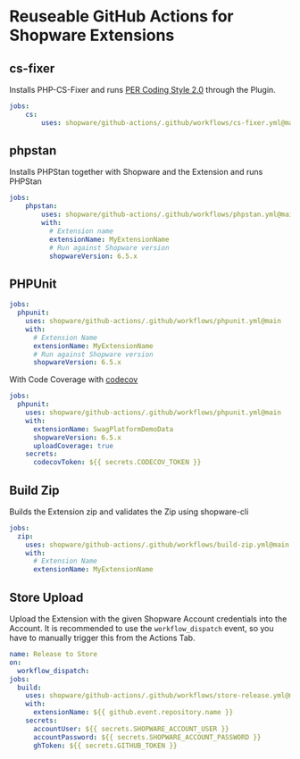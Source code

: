 # Reuseable GitHub Actions for Shopware Extensions

## cs-fixer

Installs PHP-CS-Fixer and runs [PER Coding Style 2.0](https://www.php-fig.org/per/coding-style/) through the Plugin.

```yaml
jobs:
    cs:
        uses: shopware/github-actions/.github/workflows/cs-fixer.yml@main
```

## phpstan

Installs PHPStan together with Shopware and the Extension and runs PHPStan

```yaml
jobs:
    phpstan:
        uses: shopware/github-actions/.github/workflows/phpstan.yml@main
        with:
          # Extension name
          extensionName: MyExtensionName
          # Run against Shopware version
          shopwareVersion: 6.5.x
```

## PHPUnit

```yaml
jobs:
  phpunit:
    uses: shopware/github-actions/.github/workflows/phpunit.yml@main
    with:
      # Extension Name
      extensionName: MyExtensionName
      # Run against Shopware version
      shopwareVersion: 6.5.x
```

With Code Coverage with [codecov](https://about.codecov.io/)

```yaml
jobs:
  phpunit:
    uses: shopware/github-actions/.github/workflows/phpunit.yml@main
    with:
      extensionName: SwagPlatformDemoData
      shopwareVersion: 6.5.x
      uploadCoverage: true
    secrets:
      codecovToken: ${{ secrets.CODECOV_TOKEN }}
```

## Build Zip

Builds the Extension zip and validates the Zip using shopware-cli

```yaml
jobs:
  zip:
    uses: shopware/github-actions/.github/workflows/build-zip.yml@main
    with:
      # Extension Name
      extensionName: MyExtensionName
```

## Store Upload

Upload the Extension with the given Shopware Account credentials into the Account. It is recommended to use the `workflow_dispatch` event, so you have to manually trigger this from the Actions Tab.

```yaml
name: Release to Store
on:
  workflow_dispatch:
jobs:
  build:
    uses: shopware/github-actions/.github/workflows/store-release.yml@main
    with:
      extensionName: ${{ github.event.repository.name }}
    secrets:
      accountUser: ${{ secrets.SHOPWARE_ACCOUNT_USER }}
      accountPassword: ${{ secrets.SHOPWARE_ACCOUNT_PASSWORD }}
      ghToken: ${{ secrets.GITHUB_TOKEN }}
```
